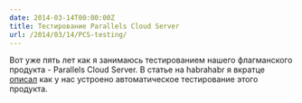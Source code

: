 ```yaml
---
date: 2014-03-14T00:00:00Z
title: Тестирование Parallels Cloud Server
url: /2014/03/14/PCS-testing/
---
```


Вот уже пять лет как я занимаюсь тестированием нашего флагманского продукта -
Parallels Cloud Server. В статье на habrahabr я вкратце [описал](http://habrahabr.ru/post/204292/)
как у нас устроено автоматическое тестирование этого продукта.
